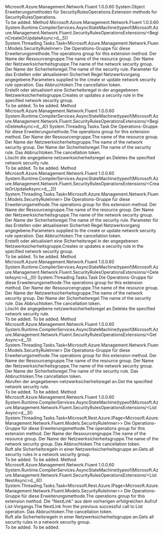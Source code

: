 <Type Name="SecurityRulesOperationsExtensions" FullName="Microsoft.Azure.Management.Network.Fluent.SecurityRulesOperationsExtensions">
  <TypeSignature Language="C#" Value="public static class SecurityRulesOperationsExtensions" />
  <TypeSignature Language="ILAsm" Value=".class public auto ansi abstract sealed beforefieldinit SecurityRulesOperationsExtensions extends System.Object" />
  <TypeSignature Language="DocId" Value="T:Microsoft.Azure.Management.Network.Fluent.SecurityRulesOperationsExtensions" />
  <TypeSignature Language="VB.NET" Value="Public Module SecurityRulesOperationsExtensions" />
  <TypeSignature Language="F#" Value="type SecurityRulesOperationsExtensions = class" />
  <AssemblyInfo>
    <AssemblyName>Microsoft.Azure.Management.Network.Fluent</AssemblyName>
    <AssemblyVersion>1.0.0.60</AssemblyVersion>
  </AssemblyInfo>
  <Base>
    <BaseTypeName>System.Object</BaseTypeName>
  </Base>
  <Interfaces />
  <Docs>
    <summary>
            <span data-ttu-id="82932-101">Erweiterungsmethoden für SecurityRulesOperations.</span><span class="sxs-lookup"><span data-stu-id="82932-101">Extension methods for SecurityRulesOperations.</span></span>
            </summary>
    <remarks>To be added.</remarks>
  </Docs>
  <Members>
    <Member MemberName="BeginCreateOrUpdateAsync">
      <MemberSignature Language="C#" Value="public static System.Threading.Tasks.Task&lt;Microsoft.Azure.Management.Network.Fluent.Models.SecurityRuleInner&gt; BeginCreateOrUpdateAsync (this Microsoft.Azure.Management.Network.Fluent.ISecurityRulesOperations operations, string resourceGroupName, string networkSecurityGroupName, string securityRuleName, Microsoft.Azure.Management.Network.Fluent.Models.SecurityRuleInner securityRuleParameters, System.Threading.CancellationToken cancellationToken = null);" />
      <MemberSignature Language="ILAsm" Value=".method public static hidebysig class System.Threading.Tasks.Task`1&lt;class Microsoft.Azure.Management.Network.Fluent.Models.SecurityRuleInner&gt; BeginCreateOrUpdateAsync(class Microsoft.Azure.Management.Network.Fluent.ISecurityRulesOperations operations, string resourceGroupName, string networkSecurityGroupName, string securityRuleName, class Microsoft.Azure.Management.Network.Fluent.Models.SecurityRuleInner securityRuleParameters, valuetype System.Threading.CancellationToken cancellationToken) cil managed" />
      <MemberSignature Language="DocId" Value="M:Microsoft.Azure.Management.Network.Fluent.SecurityRulesOperationsExtensions.BeginCreateOrUpdateAsync(Microsoft.Azure.Management.Network.Fluent.ISecurityRulesOperations,System.String,System.String,System.String,Microsoft.Azure.Management.Network.Fluent.Models.SecurityRuleInner,System.Threading.CancellationToken)" />
      <MemberSignature Language="F#" Value="static member BeginCreateOrUpdateAsync : Microsoft.Azure.Management.Network.Fluent.ISecurityRulesOperations * string * string * string * Microsoft.Azure.Management.Network.Fluent.Models.SecurityRuleInner * System.Threading.CancellationToken -&gt; System.Threading.Tasks.Task&lt;Microsoft.Azure.Management.Network.Fluent.Models.SecurityRuleInner&gt;" Usage="Microsoft.Azure.Management.Network.Fluent.SecurityRulesOperationsExtensions.BeginCreateOrUpdateAsync (operations, resourceGroupName, networkSecurityGroupName, securityRuleName, securityRuleParameters, cancellationToken)" />
      <MemberType>Method</MemberType>
      <AssemblyInfo>
        <AssemblyName>Microsoft.Azure.Management.Network.Fluent</AssemblyName>
        <AssemblyVersion>1.0.0.60</AssemblyVersion>
      </AssemblyInfo>
      <Attributes>
        <Attribute>
          <AttributeName>System.Runtime.CompilerServices.AsyncStateMachine(typeof(Microsoft.Azure.Management.Network.Fluent.SecurityRulesOperationsExtensions/&lt;BeginCreateOrUpdateAsync&gt;d__5))</AttributeName>
        </Attribute>
      </Attributes>
      <ReturnValue>
        <ReturnType>System.Threading.Tasks.Task&lt;Microsoft.Azure.Management.Network.Fluent.Models.SecurityRuleInner&gt;</ReturnType>
      </ReturnValue>
      <Parameters>
        <Parameter Name="operations" Type="Microsoft.Azure.Management.Network.Fluent.ISecurityRulesOperations" RefType="this" />
        <Parameter Name="resourceGroupName" Type="System.String" />
        <Parameter Name="networkSecurityGroupName" Type="System.String" />
        <Parameter Name="securityRuleName" Type="System.String" />
        <Parameter Name="securityRuleParameters" Type="Microsoft.Azure.Management.Network.Fluent.Models.SecurityRuleInner" />
        <Parameter Name="cancellationToken" Type="System.Threading.CancellationToken" />
      </Parameters>
      <Docs>
        <param name="operations">
            <span data-ttu-id="82932-102">Die Operations-Gruppe für diese Erweiterungsmethode.</span><span class="sxs-lookup"><span data-stu-id="82932-102">The operations group for this extension method.</span></span>
            </param>
        <param name="resourceGroupName">
            <span data-ttu-id="82932-103">Der Name der Ressourcengruppe.</span><span class="sxs-lookup"><span data-stu-id="82932-103">The name of the resource group.</span></span>
            </param>
        <param name="networkSecurityGroupName">
            <span data-ttu-id="82932-104">Der Name der Netzwerksicherheitsgruppe.</span><span class="sxs-lookup"><span data-stu-id="82932-104">The name of the network security group.</span></span>
            </param>
        <param name="securityRuleName">
            <span data-ttu-id="82932-105">Der Name der Sicherheitsregel.</span><span class="sxs-lookup"><span data-stu-id="82932-105">The name of the security rule.</span></span>
            </param>
        <param name="securityRuleParameters">
            <span data-ttu-id="82932-106">Parameter für das Erstellen oder aktualisieren Sicherheit Regel Netzwerkvorgang angegebene.</span><span class="sxs-lookup"><span data-stu-id="82932-106">Parameters supplied to the create or update network security rule operation.</span></span>
            </param>
        <param name="cancellationToken">
            <span data-ttu-id="82932-107">Das Abbruchtoken.</span><span class="sxs-lookup"><span data-stu-id="82932-107">The cancellation token.</span></span>
            </param>
        <summary>
            <span data-ttu-id="82932-108">Erstellt oder aktualisiert eine Sicherheitsregel in der angegebenen Netzwerksicherheitsgruppe.</span><span class="sxs-lookup"><span data-stu-id="82932-108">Creates or updates a security rule in the specified network security group.</span></span>
            </summary>
        <returns>To be added.</returns>
        <remarks>To be added.</remarks>
      </Docs>
    </Member>
    <Member MemberName="BeginDeleteAsync">
      <MemberSignature Language="C#" Value="public static System.Threading.Tasks.Task BeginDeleteAsync (this Microsoft.Azure.Management.Network.Fluent.ISecurityRulesOperations operations, string resourceGroupName, string networkSecurityGroupName, string securityRuleName, System.Threading.CancellationToken cancellationToken = null);" />
      <MemberSignature Language="ILAsm" Value=".method public static hidebysig class System.Threading.Tasks.Task BeginDeleteAsync(class Microsoft.Azure.Management.Network.Fluent.ISecurityRulesOperations operations, string resourceGroupName, string networkSecurityGroupName, string securityRuleName, valuetype System.Threading.CancellationToken cancellationToken) cil managed" />
      <MemberSignature Language="DocId" Value="M:Microsoft.Azure.Management.Network.Fluent.SecurityRulesOperationsExtensions.BeginDeleteAsync(Microsoft.Azure.Management.Network.Fluent.ISecurityRulesOperations,System.String,System.String,System.String,System.Threading.CancellationToken)" />
      <MemberSignature Language="F#" Value="static member BeginDeleteAsync : Microsoft.Azure.Management.Network.Fluent.ISecurityRulesOperations * string * string * string * System.Threading.CancellationToken -&gt; System.Threading.Tasks.Task" Usage="Microsoft.Azure.Management.Network.Fluent.SecurityRulesOperationsExtensions.BeginDeleteAsync (operations, resourceGroupName, networkSecurityGroupName, securityRuleName, cancellationToken)" />
      <MemberType>Method</MemberType>
      <AssemblyInfo>
        <AssemblyName>Microsoft.Azure.Management.Network.Fluent</AssemblyName>
        <AssemblyVersion>1.0.0.60</AssemblyVersion>
      </AssemblyInfo>
      <Attributes>
        <Attribute>
          <AttributeName>System.Runtime.CompilerServices.AsyncStateMachine(typeof(Microsoft.Azure.Management.Network.Fluent.SecurityRulesOperationsExtensions/&lt;BeginDeleteAsync&gt;d__4))</AttributeName>
        </Attribute>
      </Attributes>
      <ReturnValue>
        <ReturnType>System.Threading.Tasks.Task</ReturnType>
      </ReturnValue>
      <Parameters>
        <Parameter Name="operations" Type="Microsoft.Azure.Management.Network.Fluent.ISecurityRulesOperations" RefType="this" />
        <Parameter Name="resourceGroupName" Type="System.String" />
        <Parameter Name="networkSecurityGroupName" Type="System.String" />
        <Parameter Name="securityRuleName" Type="System.String" />
        <Parameter Name="cancellationToken" Type="System.Threading.CancellationToken" />
      </Parameters>
      <Docs>
        <param name="operations">
            <span data-ttu-id="82932-109">Die Operations-Gruppe für diese Erweiterungsmethode.</span><span class="sxs-lookup"><span data-stu-id="82932-109">The operations group for this extension method.</span></span>
            </param>
        <param name="resourceGroupName">
            <span data-ttu-id="82932-110">Der Name der Ressourcengruppe.</span><span class="sxs-lookup"><span data-stu-id="82932-110">The name of the resource group.</span></span>
            </param>
        <param name="networkSecurityGroupName">
            <span data-ttu-id="82932-111">Der Name der Netzwerksicherheitsgruppe.</span><span class="sxs-lookup"><span data-stu-id="82932-111">The name of the network security group.</span></span>
            </param>
        <param name="securityRuleName">
            <span data-ttu-id="82932-112">Der Name der Sicherheitsregel.</span><span class="sxs-lookup"><span data-stu-id="82932-112">The name of the security rule.</span></span>
            </param>
        <param name="cancellationToken">
            <span data-ttu-id="82932-113">Das Abbruchtoken.</span><span class="sxs-lookup"><span data-stu-id="82932-113">The cancellation token.</span></span>
            </param>
        <summary>
            <span data-ttu-id="82932-114">Löscht die angegebene netzwerksicherheitsregel an.</span><span class="sxs-lookup"><span data-stu-id="82932-114">Deletes the specified network security rule.</span></span>
            </summary>
        <returns>To be added.</returns>
        <remarks>To be added.</remarks>
      </Docs>
    </Member>
    <Member MemberName="CreateOrUpdateAsync">
      <MemberSignature Language="C#" Value="public static System.Threading.Tasks.Task&lt;Microsoft.Azure.Management.Network.Fluent.Models.SecurityRuleInner&gt; CreateOrUpdateAsync (this Microsoft.Azure.Management.Network.Fluent.ISecurityRulesOperations operations, string resourceGroupName, string networkSecurityGroupName, string securityRuleName, Microsoft.Azure.Management.Network.Fluent.Models.SecurityRuleInner securityRuleParameters, System.Threading.CancellationToken cancellationToken = null);" />
      <MemberSignature Language="ILAsm" Value=".method public static hidebysig class System.Threading.Tasks.Task`1&lt;class Microsoft.Azure.Management.Network.Fluent.Models.SecurityRuleInner&gt; CreateOrUpdateAsync(class Microsoft.Azure.Management.Network.Fluent.ISecurityRulesOperations operations, string resourceGroupName, string networkSecurityGroupName, string securityRuleName, class Microsoft.Azure.Management.Network.Fluent.Models.SecurityRuleInner securityRuleParameters, valuetype System.Threading.CancellationToken cancellationToken) cil managed" />
      <MemberSignature Language="DocId" Value="M:Microsoft.Azure.Management.Network.Fluent.SecurityRulesOperationsExtensions.CreateOrUpdateAsync(Microsoft.Azure.Management.Network.Fluent.ISecurityRulesOperations,System.String,System.String,System.String,Microsoft.Azure.Management.Network.Fluent.Models.SecurityRuleInner,System.Threading.CancellationToken)" />
      <MemberSignature Language="F#" Value="static member CreateOrUpdateAsync : Microsoft.Azure.Management.Network.Fluent.ISecurityRulesOperations * string * string * string * Microsoft.Azure.Management.Network.Fluent.Models.SecurityRuleInner * System.Threading.CancellationToken -&gt; System.Threading.Tasks.Task&lt;Microsoft.Azure.Management.Network.Fluent.Models.SecurityRuleInner&gt;" Usage="Microsoft.Azure.Management.Network.Fluent.SecurityRulesOperationsExtensions.CreateOrUpdateAsync (operations, resourceGroupName, networkSecurityGroupName, securityRuleName, securityRuleParameters, cancellationToken)" />
      <MemberType>Method</MemberType>
      <AssemblyInfo>
        <AssemblyName>Microsoft.Azure.Management.Network.Fluent</AssemblyName>
        <AssemblyVersion>1.0.0.60</AssemblyVersion>
      </AssemblyInfo>
      <Attributes>
        <Attribute>
          <AttributeName>System.Runtime.CompilerServices.AsyncStateMachine(typeof(Microsoft.Azure.Management.Network.Fluent.SecurityRulesOperationsExtensions/&lt;CreateOrUpdateAsync&gt;d__2))</AttributeName>
        </Attribute>
      </Attributes>
      <ReturnValue>
        <ReturnType>System.Threading.Tasks.Task&lt;Microsoft.Azure.Management.Network.Fluent.Models.SecurityRuleInner&gt;</ReturnType>
      </ReturnValue>
      <Parameters>
        <Parameter Name="operations" Type="Microsoft.Azure.Management.Network.Fluent.ISecurityRulesOperations" RefType="this" />
        <Parameter Name="resourceGroupName" Type="System.String" />
        <Parameter Name="networkSecurityGroupName" Type="System.String" />
        <Parameter Name="securityRuleName" Type="System.String" />
        <Parameter Name="securityRuleParameters" Type="Microsoft.Azure.Management.Network.Fluent.Models.SecurityRuleInner" />
        <Parameter Name="cancellationToken" Type="System.Threading.CancellationToken" />
      </Parameters>
      <Docs>
        <param name="operations">
            <span data-ttu-id="82932-115">Die Operations-Gruppe für diese Erweiterungsmethode.</span><span class="sxs-lookup"><span data-stu-id="82932-115">The operations group for this extension method.</span></span>
            </param>
        <param name="resourceGroupName">
            <span data-ttu-id="82932-116">Der Name der Ressourcengruppe.</span><span class="sxs-lookup"><span data-stu-id="82932-116">The name of the resource group.</span></span>
            </param>
        <param name="networkSecurityGroupName">
            <span data-ttu-id="82932-117">Der Name der Netzwerksicherheitsgruppe.</span><span class="sxs-lookup"><span data-stu-id="82932-117">The name of the network security group.</span></span>
            </param>
        <param name="securityRuleName">
            <span data-ttu-id="82932-118">Der Name der Sicherheitsregel.</span><span class="sxs-lookup"><span data-stu-id="82932-118">The name of the security rule.</span></span>
            </param>
        <param name="securityRuleParameters">
            <span data-ttu-id="82932-119">Parameter für das Erstellen oder aktualisieren Sicherheit Regel Netzwerkvorgang angegebene.</span><span class="sxs-lookup"><span data-stu-id="82932-119">Parameters supplied to the create or update network security rule operation.</span></span>
            </param>
        <param name="cancellationToken">
            <span data-ttu-id="82932-120">Das Abbruchtoken.</span><span class="sxs-lookup"><span data-stu-id="82932-120">The cancellation token.</span></span>
            </param>
        <summary>
            <span data-ttu-id="82932-121">Erstellt oder aktualisiert eine Sicherheitsregel in der angegebenen Netzwerksicherheitsgruppe.</span><span class="sxs-lookup"><span data-stu-id="82932-121">Creates or updates a security rule in the specified network security group.</span></span>
            </summary>
        <returns>To be added.</returns>
        <remarks>To be added.</remarks>
      </Docs>
    </Member>
    <Member MemberName="DeleteAsync">
      <MemberSignature Language="C#" Value="public static System.Threading.Tasks.Task DeleteAsync (this Microsoft.Azure.Management.Network.Fluent.ISecurityRulesOperations operations, string resourceGroupName, string networkSecurityGroupName, string securityRuleName, System.Threading.CancellationToken cancellationToken = null);" />
      <MemberSignature Language="ILAsm" Value=".method public static hidebysig class System.Threading.Tasks.Task DeleteAsync(class Microsoft.Azure.Management.Network.Fluent.ISecurityRulesOperations operations, string resourceGroupName, string networkSecurityGroupName, string securityRuleName, valuetype System.Threading.CancellationToken cancellationToken) cil managed" />
      <MemberSignature Language="DocId" Value="M:Microsoft.Azure.Management.Network.Fluent.SecurityRulesOperationsExtensions.DeleteAsync(Microsoft.Azure.Management.Network.Fluent.ISecurityRulesOperations,System.String,System.String,System.String,System.Threading.CancellationToken)" />
      <MemberSignature Language="F#" Value="static member DeleteAsync : Microsoft.Azure.Management.Network.Fluent.ISecurityRulesOperations * string * string * string * System.Threading.CancellationToken -&gt; System.Threading.Tasks.Task" Usage="Microsoft.Azure.Management.Network.Fluent.SecurityRulesOperationsExtensions.DeleteAsync (operations, resourceGroupName, networkSecurityGroupName, securityRuleName, cancellationToken)" />
      <MemberType>Method</MemberType>
      <AssemblyInfo>
        <AssemblyName>Microsoft.Azure.Management.Network.Fluent</AssemblyName>
        <AssemblyVersion>1.0.0.60</AssemblyVersion>
      </AssemblyInfo>
      <Attributes>
        <Attribute>
          <AttributeName>System.Runtime.CompilerServices.AsyncStateMachine(typeof(Microsoft.Azure.Management.Network.Fluent.SecurityRulesOperationsExtensions/&lt;DeleteAsync&gt;d__0))</AttributeName>
        </Attribute>
      </Attributes>
      <ReturnValue>
        <ReturnType>System.Threading.Tasks.Task</ReturnType>
      </ReturnValue>
      <Parameters>
        <Parameter Name="operations" Type="Microsoft.Azure.Management.Network.Fluent.ISecurityRulesOperations" RefType="this" />
        <Parameter Name="resourceGroupName" Type="System.String" />
        <Parameter Name="networkSecurityGroupName" Type="System.String" />
        <Parameter Name="securityRuleName" Type="System.String" />
        <Parameter Name="cancellationToken" Type="System.Threading.CancellationToken" />
      </Parameters>
      <Docs>
        <param name="operations">
            <span data-ttu-id="82932-122">Die Operations-Gruppe für diese Erweiterungsmethode.</span><span class="sxs-lookup"><span data-stu-id="82932-122">The operations group for this extension method.</span></span>
            </param>
        <param name="resourceGroupName">
            <span data-ttu-id="82932-123">Der Name der Ressourcengruppe.</span><span class="sxs-lookup"><span data-stu-id="82932-123">The name of the resource group.</span></span>
            </param>
        <param name="networkSecurityGroupName">
            <span data-ttu-id="82932-124">Der Name der Netzwerksicherheitsgruppe.</span><span class="sxs-lookup"><span data-stu-id="82932-124">The name of the network security group.</span></span>
            </param>
        <param name="securityRuleName">
            <span data-ttu-id="82932-125">Der Name der Sicherheitsregel.</span><span class="sxs-lookup"><span data-stu-id="82932-125">The name of the security rule.</span></span>
            </param>
        <param name="cancellationToken">
            <span data-ttu-id="82932-126">Das Abbruchtoken.</span><span class="sxs-lookup"><span data-stu-id="82932-126">The cancellation token.</span></span>
            </param>
        <summary>
            <span data-ttu-id="82932-127">Löscht die angegebene netzwerksicherheitsregel an.</span><span class="sxs-lookup"><span data-stu-id="82932-127">Deletes the specified network security rule.</span></span>
            </summary>
        <returns>To be added.</returns>
        <remarks>To be added.</remarks>
      </Docs>
    </Member>
    <Member MemberName="GetAsync">
      <MemberSignature Language="C#" Value="public static System.Threading.Tasks.Task&lt;Microsoft.Azure.Management.Network.Fluent.Models.SecurityRuleInner&gt; GetAsync (this Microsoft.Azure.Management.Network.Fluent.ISecurityRulesOperations operations, string resourceGroupName, string networkSecurityGroupName, string securityRuleName, System.Threading.CancellationToken cancellationToken = null);" />
      <MemberSignature Language="ILAsm" Value=".method public static hidebysig class System.Threading.Tasks.Task`1&lt;class Microsoft.Azure.Management.Network.Fluent.Models.SecurityRuleInner&gt; GetAsync(class Microsoft.Azure.Management.Network.Fluent.ISecurityRulesOperations operations, string resourceGroupName, string networkSecurityGroupName, string securityRuleName, valuetype System.Threading.CancellationToken cancellationToken) cil managed" />
      <MemberSignature Language="DocId" Value="M:Microsoft.Azure.Management.Network.Fluent.SecurityRulesOperationsExtensions.GetAsync(Microsoft.Azure.Management.Network.Fluent.ISecurityRulesOperations,System.String,System.String,System.String,System.Threading.CancellationToken)" />
      <MemberSignature Language="F#" Value="static member GetAsync : Microsoft.Azure.Management.Network.Fluent.ISecurityRulesOperations * string * string * string * System.Threading.CancellationToken -&gt; System.Threading.Tasks.Task&lt;Microsoft.Azure.Management.Network.Fluent.Models.SecurityRuleInner&gt;" Usage="Microsoft.Azure.Management.Network.Fluent.SecurityRulesOperationsExtensions.GetAsync (operations, resourceGroupName, networkSecurityGroupName, securityRuleName, cancellationToken)" />
      <MemberType>Method</MemberType>
      <AssemblyInfo>
        <AssemblyName>Microsoft.Azure.Management.Network.Fluent</AssemblyName>
        <AssemblyVersion>1.0.0.60</AssemblyVersion>
      </AssemblyInfo>
      <Attributes>
        <Attribute>
          <AttributeName>System.Runtime.CompilerServices.AsyncStateMachine(typeof(Microsoft.Azure.Management.Network.Fluent.SecurityRulesOperationsExtensions/&lt;GetAsync&gt;d__1))</AttributeName>
        </Attribute>
      </Attributes>
      <ReturnValue>
        <ReturnType>System.Threading.Tasks.Task&lt;Microsoft.Azure.Management.Network.Fluent.Models.SecurityRuleInner&gt;</ReturnType>
      </ReturnValue>
      <Parameters>
        <Parameter Name="operations" Type="Microsoft.Azure.Management.Network.Fluent.ISecurityRulesOperations" RefType="this" />
        <Parameter Name="resourceGroupName" Type="System.String" />
        <Parameter Name="networkSecurityGroupName" Type="System.String" />
        <Parameter Name="securityRuleName" Type="System.String" />
        <Parameter Name="cancellationToken" Type="System.Threading.CancellationToken" />
      </Parameters>
      <Docs>
        <param name="operations">
            <span data-ttu-id="82932-128">Die Operations-Gruppe für diese Erweiterungsmethode.</span><span class="sxs-lookup"><span data-stu-id="82932-128">The operations group for this extension method.</span></span>
            </param>
        <param name="resourceGroupName">
            <span data-ttu-id="82932-129">Der Name der Ressourcengruppe.</span><span class="sxs-lookup"><span data-stu-id="82932-129">The name of the resource group.</span></span>
            </param>
        <param name="networkSecurityGroupName">
            <span data-ttu-id="82932-130">Der Name der Netzwerksicherheitsgruppe.</span><span class="sxs-lookup"><span data-stu-id="82932-130">The name of the network security group.</span></span>
            </param>
        <param name="securityRuleName">
            <span data-ttu-id="82932-131">Der Name der Sicherheitsregel.</span><span class="sxs-lookup"><span data-stu-id="82932-131">The name of the security rule.</span></span>
            </param>
        <param name="cancellationToken">
            <span data-ttu-id="82932-132">Das Abbruchtoken.</span><span class="sxs-lookup"><span data-stu-id="82932-132">The cancellation token.</span></span>
            </param>
        <summary>
            <span data-ttu-id="82932-133">Abrufen der angegebenen netzwerksicherheitsregel an.</span><span class="sxs-lookup"><span data-stu-id="82932-133">Get the specified network security rule.</span></span>
            </summary>
        <returns>To be added.</returns>
        <remarks>To be added.</remarks>
      </Docs>
    </Member>
    <Member MemberName="ListAsync">
      <MemberSignature Language="C#" Value="public static System.Threading.Tasks.Task&lt;Microsoft.Rest.Azure.IPage&lt;Microsoft.Azure.Management.Network.Fluent.Models.SecurityRuleInner&gt;&gt; ListAsync (this Microsoft.Azure.Management.Network.Fluent.ISecurityRulesOperations operations, string resourceGroupName, string networkSecurityGroupName, System.Threading.CancellationToken cancellationToken = null);" />
      <MemberSignature Language="ILAsm" Value=".method public static hidebysig class System.Threading.Tasks.Task`1&lt;class Microsoft.Rest.Azure.IPage`1&lt;class Microsoft.Azure.Management.Network.Fluent.Models.SecurityRuleInner&gt;&gt; ListAsync(class Microsoft.Azure.Management.Network.Fluent.ISecurityRulesOperations operations, string resourceGroupName, string networkSecurityGroupName, valuetype System.Threading.CancellationToken cancellationToken) cil managed" />
      <MemberSignature Language="DocId" Value="M:Microsoft.Azure.Management.Network.Fluent.SecurityRulesOperationsExtensions.ListAsync(Microsoft.Azure.Management.Network.Fluent.ISecurityRulesOperations,System.String,System.String,System.Threading.CancellationToken)" />
      <MemberSignature Language="F#" Value="static member ListAsync : Microsoft.Azure.Management.Network.Fluent.ISecurityRulesOperations * string * string * System.Threading.CancellationToken -&gt; System.Threading.Tasks.Task&lt;Microsoft.Rest.Azure.IPage&lt;Microsoft.Azure.Management.Network.Fluent.Models.SecurityRuleInner&gt;&gt;" Usage="Microsoft.Azure.Management.Network.Fluent.SecurityRulesOperationsExtensions.ListAsync (operations, resourceGroupName, networkSecurityGroupName, cancellationToken)" />
      <MemberType>Method</MemberType>
      <AssemblyInfo>
        <AssemblyName>Microsoft.Azure.Management.Network.Fluent</AssemblyName>
        <AssemblyVersion>1.0.0.60</AssemblyVersion>
      </AssemblyInfo>
      <Attributes>
        <Attribute>
          <AttributeName>System.Runtime.CompilerServices.AsyncStateMachine(typeof(Microsoft.Azure.Management.Network.Fluent.SecurityRulesOperationsExtensions/&lt;ListAsync&gt;d__3))</AttributeName>
        </Attribute>
      </Attributes>
      <ReturnValue>
        <ReturnType>System.Threading.Tasks.Task&lt;Microsoft.Rest.Azure.IPage&lt;Microsoft.Azure.Management.Network.Fluent.Models.SecurityRuleInner&gt;&gt;</ReturnType>
      </ReturnValue>
      <Parameters>
        <Parameter Name="operations" Type="Microsoft.Azure.Management.Network.Fluent.ISecurityRulesOperations" RefType="this" />
        <Parameter Name="resourceGroupName" Type="System.String" />
        <Parameter Name="networkSecurityGroupName" Type="System.String" />
        <Parameter Name="cancellationToken" Type="System.Threading.CancellationToken" />
      </Parameters>
      <Docs>
        <param name="operations">
            <span data-ttu-id="82932-134">Die Operations-Gruppe für diese Erweiterungsmethode.</span><span class="sxs-lookup"><span data-stu-id="82932-134">The operations group for this extension method.</span></span>
            </param>
        <param name="resourceGroupName">
            <span data-ttu-id="82932-135">Der Name der Ressourcengruppe.</span><span class="sxs-lookup"><span data-stu-id="82932-135">The name of the resource group.</span></span>
            </param>
        <param name="networkSecurityGroupName">
            <span data-ttu-id="82932-136">Der Name der Netzwerksicherheitsgruppe.</span><span class="sxs-lookup"><span data-stu-id="82932-136">The name of the network security group.</span></span>
            </param>
        <param name="cancellationToken">
            <span data-ttu-id="82932-137">Das Abbruchtoken.</span><span class="sxs-lookup"><span data-stu-id="82932-137">The cancellation token.</span></span>
            </param>
        <summary>
            <span data-ttu-id="82932-138">Ruft alle Sicherheitsregeln in einer Netzwerksicherheitsgruppe an.</span><span class="sxs-lookup"><span data-stu-id="82932-138">Gets all security rules in a network security group.</span></span>
            </summary>
        <returns>To be added.</returns>
        <remarks>To be added.</remarks>
      </Docs>
    </Member>
    <Member MemberName="ListNextAsync">
      <MemberSignature Language="C#" Value="public static System.Threading.Tasks.Task&lt;Microsoft.Rest.Azure.IPage&lt;Microsoft.Azure.Management.Network.Fluent.Models.SecurityRuleInner&gt;&gt; ListNextAsync (this Microsoft.Azure.Management.Network.Fluent.ISecurityRulesOperations operations, string nextPageLink, System.Threading.CancellationToken cancellationToken = null);" />
      <MemberSignature Language="ILAsm" Value=".method public static hidebysig class System.Threading.Tasks.Task`1&lt;class Microsoft.Rest.Azure.IPage`1&lt;class Microsoft.Azure.Management.Network.Fluent.Models.SecurityRuleInner&gt;&gt; ListNextAsync(class Microsoft.Azure.Management.Network.Fluent.ISecurityRulesOperations operations, string nextPageLink, valuetype System.Threading.CancellationToken cancellationToken) cil managed" />
      <MemberSignature Language="DocId" Value="M:Microsoft.Azure.Management.Network.Fluent.SecurityRulesOperationsExtensions.ListNextAsync(Microsoft.Azure.Management.Network.Fluent.ISecurityRulesOperations,System.String,System.Threading.CancellationToken)" />
      <MemberSignature Language="F#" Value="static member ListNextAsync : Microsoft.Azure.Management.Network.Fluent.ISecurityRulesOperations * string * System.Threading.CancellationToken -&gt; System.Threading.Tasks.Task&lt;Microsoft.Rest.Azure.IPage&lt;Microsoft.Azure.Management.Network.Fluent.Models.SecurityRuleInner&gt;&gt;" Usage="Microsoft.Azure.Management.Network.Fluent.SecurityRulesOperationsExtensions.ListNextAsync (operations, nextPageLink, cancellationToken)" />
      <MemberType>Method</MemberType>
      <AssemblyInfo>
        <AssemblyName>Microsoft.Azure.Management.Network.Fluent</AssemblyName>
        <AssemblyVersion>1.0.0.60</AssemblyVersion>
      </AssemblyInfo>
      <Attributes>
        <Attribute>
          <AttributeName>System.Runtime.CompilerServices.AsyncStateMachine(typeof(Microsoft.Azure.Management.Network.Fluent.SecurityRulesOperationsExtensions/&lt;ListNextAsync&gt;d__6))</AttributeName>
        </Attribute>
      </Attributes>
      <ReturnValue>
        <ReturnType>System.Threading.Tasks.Task&lt;Microsoft.Rest.Azure.IPage&lt;Microsoft.Azure.Management.Network.Fluent.Models.SecurityRuleInner&gt;&gt;</ReturnType>
      </ReturnValue>
      <Parameters>
        <Parameter Name="operations" Type="Microsoft.Azure.Management.Network.Fluent.ISecurityRulesOperations" RefType="this" />
        <Parameter Name="nextPageLink" Type="System.String" />
        <Parameter Name="cancellationToken" Type="System.Threading.CancellationToken" />
      </Parameters>
      <Docs>
        <param name="operations">
            <span data-ttu-id="82932-139">Die Operations-Gruppe für diese Erweiterungsmethode.</span><span class="sxs-lookup"><span data-stu-id="82932-139">The operations group for this extension method.</span></span>
            </param>
        <param name="nextPageLink">
            <span data-ttu-id="82932-140">Die "NextLink" aus dem vorherigen erfolgreichen Aufruf List-Vorgangs.</span><span class="sxs-lookup"><span data-stu-id="82932-140">The NextLink from the previous successful call to List operation.</span></span>
            </param>
        <param name="cancellationToken">
            <span data-ttu-id="82932-141">Das Abbruchtoken.</span><span class="sxs-lookup"><span data-stu-id="82932-141">The cancellation token.</span></span>
            </param>
        <summary>
            <span data-ttu-id="82932-142">Ruft alle Sicherheitsregeln in einer Netzwerksicherheitsgruppe an.</span><span class="sxs-lookup"><span data-stu-id="82932-142">Gets all security rules in a network security group.</span></span>
            </summary>
        <returns>To be added.</returns>
        <remarks>To be added.</remarks>
      </Docs>
    </Member>
  </Members>
</Type>